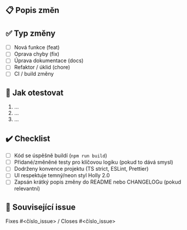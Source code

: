 ## 📋 Popis změn
<!-- Stručně popište, co tento PR řeší -->

## ✅ Typ změny
- [ ] Nová funkce (feat)
- [ ] Oprava chyby (fix)
- [ ] Úprava dokumentace (docs)
- [ ] Refaktor / úklid (chore)
- [ ] CI / build změny

## 🧪 Jak otestovat
<!-- Popište kroky k ověření, že změny fungují -->

1. …
2. …
3. …

## ✔️ Checklist
- [ ] Kód se úspěšně buildí (`npm run build`)
- [ ] Přidané/změněné testy pro klíčovou logiku (pokud to dává smysl)
- [ ] Dodrženy konvence projektu (TS strict, ESLint, Prettier)
- [ ] UI respektuje temný/neon styl Holly 2.0
- [ ] Zapsán krátký popis změny do README nebo CHANGELOGu (pokud relevantní)

## 🔗 Související issue
Fixes #<číslo_issue> / Closes #<číslo_issue>
